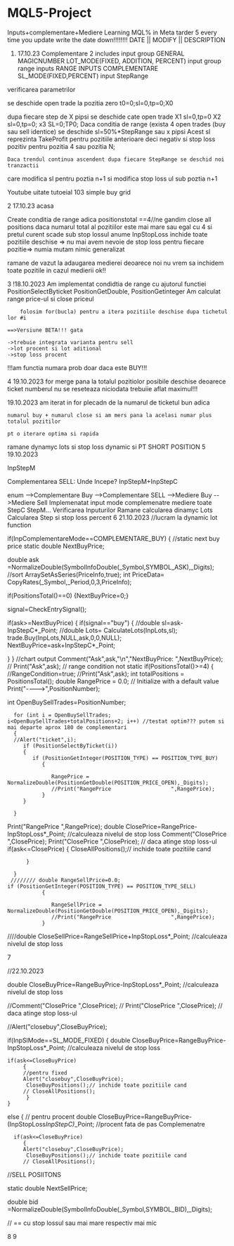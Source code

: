 # MQL5-Project
Inputs+complementare+Mediere
Learning MQL%
in Meta tarder 5
every time you update write the date down!!!!!!!!
  DATE || MODIFY || DESCRIPTION
1) 17.10.23
Complementare 2
includes
input group GENERAL
MAGICNUMBER
LOT_MODE(FIXED, ADDITION, PERCENT)
input group range inputs RANGE INPUTS COMPLEMENTARE
SL_MODE(FIXED,PERCENT)
input StepRange

verificarea parametrilor


se deschide open trade la pozitia zero t0=0;sl=0,tp=0;X0

dupa fiecare step de X pipsi se deschide cate open trade X1 sl=0,tp=0
							 X2 sl=0,tp=0;
							 x3 SL=0;TP0;
	Daca conditia de range (exista 4 open trades (buy sau sell identice)
		se deschide sl=50%*StepRange sau x pipsi
		Acest sl reprezinta TakeProfit pentru pozitiile anterioare deci negativ
			si stop loss pozitiv pentru pozitia 4 sau pozitia N;
	
	Daca trendul continua ascendent dupa fiecare StepRange se deschid noi tranzactii
care modifica sl pentru poztia n+1 si modifica stop loss ul sub poztia n+1

Youtube uitate tutoeial 103 simple buy grid

2
17.10.23 acasa

Create conditia de range adica positionstotal ==4//ne gandim
close all positions
 daca numarul total al pozitiilor este mai mare sau egal cu 4 
si pretul curent scade sub stop lossul anume InpStopLoss inchide toate pozitiile deschise
=> nu mai avem nevoie de stop loss pentru fiecare pozitie=> numia mutam nimic
generalizat

ramane de vazut la adaugarea medierei deoarece noi nu vrem sa inchidem toate pozitile in cazul medierii ok!!

3
!18.10.2023
Am implementat condidtia de range cu ajutorul functiei  PositionSelectByticket PositionGetDouble, PositionGetinteger
Am calculat range price-ul si close priceul 

		folosim for(bucla) pentru a itera pozitiile deschise dupa tichetul lor #i
	
	==>Versiune BETA!!! gata
	
	->trebuie integrata varianta pentru sell
	->lot procent si lot aditional
	->stop loss procent 
 !!!am functia numara prob doar daca este BUY!!!

4
19.10.2023
for merge pana la totalul pozitiolor posibile deschise deoarece ticket numberul nu se reseteaza niciodata
trebuiie aflat maximul!!!

19.10.2023
am iterat in for plecadn de la numarul de ticketul bun adica

	numarul buy + numarul close si am mers pana la acelasi numar plus totalul pozitilor
	
	pt o iterare optima si rapida
ramane dynamyc lots si stop loss dynamic si 
	PT SHORT POSITION
5
19.10.2023

InpStepM

Complementarea SELL: Unde Incepe? InpStepM+InpStepC

enum -->Complementare Buy 
     -->Complementare SELL 
     -->Mediere Buy
     -->Mediere Sell
     Implemenatat input mode complemenatre mediere toate StepC StepM... 
	Verificarea Inputurilor
	Ramane calcularea dinamyc Lots 
	Calcularea Step si stop loss percent
6
21.10.2023
//lucram la dynamic lot function

 if(InpComplementareMode==COMPLEMENTARE_BUY)
  {
  //static next buy price
  static double NextBuyPrice;
  
  double ask =NormalizeDouble(SymbolInfoDouble(_Symbol,SYMBOL_ASK),_Digits);
  //sort
  ArraySetAsSeries(PriceInfo,true);
  int PriceData= CopyRates(_Symbol,_Period,0,3,PriceInfo);
 
 
   if(PositionsTotal()==0)
   {NextBuyPrice=0;}
   
   signal=CheckEntrySignal();
   
   if(ask>=NextBuyPrice)
   {
   if(signal=="buy")
   {
      //double sl=ask-InpStepC*_Point;
      //double Lots= CalculateLots(InpLots,sl);
      trade.Buy(InpLots,NULL,ask,0,0,NULL);
      NextBuyPrice=ask+InpStepC*_Point;
   
   }
   }
   //chart output
   Comment("Ask",ask,"\n","NextBuyPrice: ",NextBuyPrice);
  // Print("Ask",ask);
   // range condition not static
   if(PositionsTotal()>=4)
   {
   //RangeCondition=true;
   //Print("Ask",ask);
   int totalPositions = PositionsTotal();
   double RangePrice = 0.0; // Initialize with a default value
   Print("---->",PositionNumber);
   
   int OpenBuySellTrades=PositionNumber;

      for (int i = OpenBuySellTrades; i<OpenBuySellTrades+totalPositions+2; i++) //testat optim??? putem si mai departe aprox 180 de complementari
      { 
      //Alert("ticket",i);
         if (PositionSelectByTicket(i)) 
         {
            if (PositionGetInteger(POSITION_TYPE) == POSITION_TYPE_BUY) 
               {
                  
                  RangePrice = NormalizeDouble(PositionGetDouble(POSITION_PRICE_OPEN),_Digits);
                  //Print("RangePrice                   ",RangePrice);
               }
         }
         
      }
   
   Print("RangePrice ",RangePrice);
   double ClosePrice=RangePrice-InpStopLoss*_Point; //calculeaza nivelul de stop loss
   Comment("ClosePrice ",ClosePrice);
   Print("ClosePrice ",ClosePrice);
      // daca atinge stop loss-ul
      if(ask<=ClosePrice)
         {
          CloseAllPositions();// inchide toate pozitiile cand
          
          }
          
      }
     //////// double RangeSellPrice=0.0;
    if (PositionGetInteger(POSITION_TYPE) == POSITION_TYPE_SELL) 
               {
                  
                  RangeSellPrice = NormalizeDouble(PositionGetDouble(POSITION_PRICE_OPEN),_Digits);
                  //Print("RangePrice                   ",RangePrice);
               }  


////double CloseSellPrice=RangeSellPrice+InpStopLoss*_Point; //calculeaza nivelul de stop loss


7

//22.10.2023

double CloseBuyPrice=RangeBuyPrice-InpStopLoss*_Point; //calculeaza nivelul de stop loss

//Comment("ClosePrice ",ClosePrice);
  // Print("ClosePrice ",ClosePrice);
      // daca atinge stop loss-ul

//Alert("closebuy",CloseBuyPrice);

if(InpSlMode==SL_MODE_FIXED)
    {
    double CloseBuyPrice=RangeBuyPrice-InpStopLoss*_Point; //calculeaza nivelul de stop loss
    
    if(ask<=CloseBuyPrice)
         {
         //pentru fixed
         Alert("closebuy",CloseBuyPrice);
          CloseBuyPositions();// inchide toate pozitiile cand
         // CloseAllPositions();
          }
    }
   else
     {
     // pentru procent
      double CloseBuyPrice=RangeBuyPrice-(InpStopLoss*InpStepC)*_Point; //procent fata de pas Complemenatre
      
      if(ask<=CloseBuyPrice)
         {
         Alert("closebuy",CloseBuyPrice);
          CloseBuyPositions();// inchide toate pozitiile cand
         // CloseAllPositions();
         


//SELL POSIITONS

static double NextSellPrice;

double bid =NormalizeDouble(SymbolInfoDouble(_Symbol,SYMBOL_BID),_Digits);

// == cu stop lossul sau mai mare respectiv mai mic

8
9
